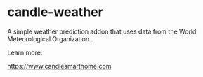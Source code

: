# candle-weather
A simple weather prediction addon that uses data from the World Meteorological Organization.

Learn more:

https://www.candlesmarthome.com
